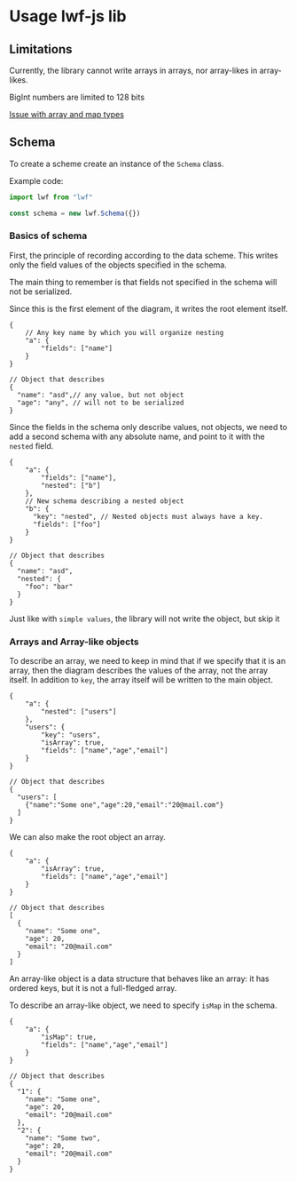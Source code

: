 # Usage lwf-js lib

## Limitations

Currently, the library cannot write arrays in arrays, nor array-likes in array-likes.

BigInt numbers are limited to 128 bits

[Issue with array and map types](https://github.com/EtherCD/lwf/issues/3)

## Schema

To create a scheme create an instance of the `Schema` class.

Example code:

```ts
import lwf from "lwf"

const schema = new lwf.Schema({})
```

### Basics of schema

First, the principle of recording according to the data scheme. This writes only the field values ​​of the objects specified in the schema.

The main thing to remember is that fields not specified in the schema will not be serialized.

Since this is the first element of the diagram, it writes the root element itself.

```jsonc
{
    // Any key name by which you will organize nesting
    "a": {
        "fields": ["name"]
    }
}

// Object that describes
{
  "name": "asd",// any value, but not object
  "age": "any", // will not to be serialized
}
```

Since the fields in the schema only describe values, not objects, we need to add a second schema with any absolute name, and point to it with the `nested` field.

```jsonc
{
    "a": {
        "fields": ["name"],
        "nested": ["b"]
    },
    // New schema describing a nested object
    "b": {
      "key": "nested", // Nested objects must always have a key.
      "fields": ["foo"]
    }
}

// Object that describes
{
  "name": "asd",
  "nested": {
    "foo": "bar"
  }
}
```

Just like with `simple values`, the library will not write the object, but skip it

### Arrays and Array-like objects

To describe an array, we need to keep in mind that if we specify that it is an array, then the diagram describes the values ​​of the array, not the array itself. In addition to `key`, the array itself will be written to the main object.

```jsonc
{
    "a": {
        "nested": ["users"]
    },
    "users": {
        "key": "users",
        "isArray": true,
        "fields": ["name","age","email"]
    }
}

// Object that describes
{
  "users": [
    {"name":"Some one","age":20,"email":"20@mail.com"}
  ]
}
```

We can also make the root object an array.

```jsonc
{
    "a": {
        "isArray": true,
        "fields": ["name","age","email"]
    }
}

// Object that describes
[
  {
    "name": "Some one",
    "age": 20,
    "email": "20@mail.com"
  }
]
```

An array-like object is a data structure that behaves like an array: it has ordered keys, but it is not a full-fledged array.

To describe an array-like object, we need to specify `isMap` in the schema.

```jsonc
{
    "a": {
        "isMap": true,
        "fields": ["name","age","email"]
    }
}

// Object that describes
{
  "1": {
    "name": "Some one",
    "age": 20,
    "email": "20@mail.com"
  },
  "2": {
    "name": "Some two",
    "age": 20,
    "email": "20@mail.com"
  }
}
```

